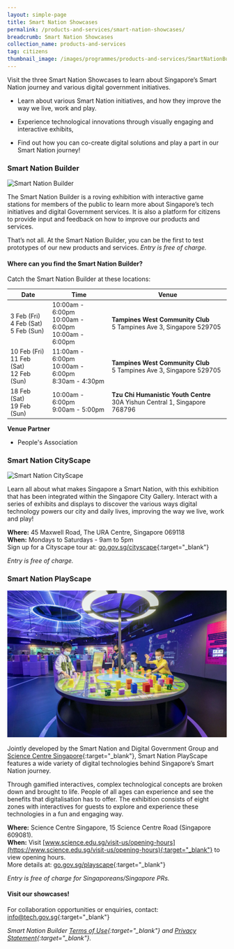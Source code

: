 ```yaml
---
layout: simple-page
title: Smart Nation Showcases
permalink: /products-and-services/smart-nation-showcases/
breadcrumb: Smart Nation Showcases
collection_name: products-and-services
tag: citizens
thumbnail_image: /images/programmes/products-and-services/SmartNationBuilder.JPG
---
```


Visit the three Smart Nation Showcases to learn about Singapore’s Smart Nation journey and various digital government initiatives.

* Learn about various Smart Nation initiatives, and how they improve the way we live, work and play.

* Experience technological innovations through visually engaging and interactive exhibits,

* Find out how you can co-create digital solutions and play a part in our Smart Nation journey!


### **Smart Nation Builder**

![Smart Nation Builder](/images/programmes/products-and-services/SmartNationBuilder.JPG)

The Smart Nation Builder is a roving exhibition with interactive game stations for members of the public to learn more about Singapore’s tech initiatives and digital Government services. It is also a platform for citizens to provide input and feedback on how to improve our products and services.

That’s not all. At the Smart Nation Builder, you can be the first to test prototypes of our new products and services. *Entry is free of charge.*

#### Where can you find the Smart Nation Builder? 

Catch the Smart Nation Builder at these locations: 

| Date | Time | Venue 
| -------- | -------- | -------- |  
|3 Feb (Fri) <br> 4 Feb (Sat) <br> 5 Feb (Sun) | 10:00am - 6:00pm <br> 10:00am - 6:00pm <br> 10:00am - 6:00pm| **Tampines West Community Club** <br> 5 Tampines Ave 3, Singapore 529705
|10 Feb (Fri) <br> 11 Feb (Sat) <br> 12 Feb (Sun) | 11:00am - 6:00pm <br> 10:00am - 6:00pm <br> 8:30am - 4:30pm| **Tampines West Community Club** <br> 5 Tampines Ave 3, Singapore 529705
|18 Feb (Sat) <br> 19 Feb (Sun) | 10:00am - 6:00pm <br> 9:00am - 5:00pm | **Tzu Chi Humanistic Youth Centre** <br> 30A Yishun Central 1, Singapore 768796


**Venue Partner**

* People's Association

### **Smart Nation CityScape**

![Smart Nation CityScape](/images/programmes/products-and-services/Cityscape1.jpg)

Learn all about what makes Singapore a Smart Nation, with this exhibition that has been integrated within the Singapore City Gallery. Interact with a series of exhibits and displays to discover the various ways digital technology powers our city and daily lives, improving the way we live, work and play!

**Where:** 45 Maxwell Road, The URA Centre, Singapore 069118
<br>**When:** Mondays to Saturdays - 9am to 5pm
<br>Sign up for a Cityscape tour at: [go.gov.sg/cityscape](https://go.gov.sg/cityscape){:target="_blank"}

*Entry is free of charge.*


### **Smart Nation PlayScape**

![Smart Nation PlayScape](/images/programmes/products-and-services/Playscape.PNG)

Jointly developed by the Smart Nation and Digital Government Group and [Science Centre Singapore](https://www.science.edu.sg/){:target="_blank"}, Smart Nation PlayScape features a wide variety of digital technologies behind Singapore’s Smart Nation journey.

Through gamified interactives, complex technological concepts are broken down and brought to life. People of all ages can experience and see the benefits that digitalisation has to offer. The exhibition consists of eight zones with interactives for guests to explore and experience these technologies in a fun and engaging way.

**Where:** Science Centre Singapore, 15 Science Centre Road (Singapore 609081).
<br>**When:** Visit [www.science.edu.sg/visit-us/opening-hours](https://www.science.edu.sg/visit-us/opening-hours){:target="_blank"} to view opening hours.
<br>More details at: [go.gov.sg/playscape](https://go.gov.sg/playscape){:target="_blank"}

*Entry is free of charge for Singaporeans/Singapore PRs.* 


#### Visit our showcases!

For collaboration opportunities or enquiries, contact: [info@tech.gov.sg](info@tech.gov.sg){:target="_blank"}

*Smart Nation Builder [Terms of Use](/smart-nation-builder/snb-terms-of-use/){:target="_blank"} and [Privacy Statement](/smart-nation-builder/snb-privacy-statement/){:target="_blank"}.*


